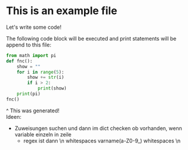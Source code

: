 # This is an example file
Let's write some code!

The following code block will be executed and print statements will be append to this file:
```python
from math import pi
def fnc():
    show = ""
    for i in range(5):
        show += str(i)
        if i > 2:
            print(show)
    print(pi)
fnc()
```
^ This was generated!  
Ideen:
- Zuweisungen suchen und dann im dict checken ob vorhanden, wenn variable einzeln in zeile
  - regex ist dann \n whitespaces varname(a-Z0-9_) whitespaces \n
